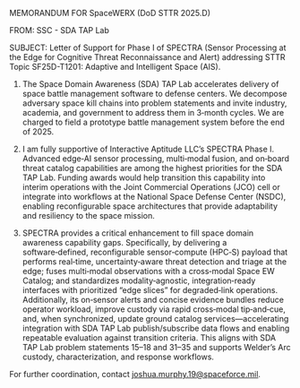 MEMORANDUM FOR SpaceWERX (DoD STTR 2025.D)

FROM:	SSC - SDA TAP Lab

SUBJECT:	Letter of Support for Phase I of SPECTRA (Sensor Processing at the Edge for Cognitive Threat Reconnaissance and Alert) addressing STTR Topic SF25D-T1201: Adaptive and Intelligent Space (AIS).

1.	The Space Domain Awareness (SDA) TAP Lab accelerates delivery of space battle management software to defense centers. We decompose adversary space kill chains into problem statements and invite industry, academia, and government to address them in 3‑month cycles. We are charged to field a prototype battle management system before the end of 2025.

2.	I am fully supportive of Interactive Aptitude LLC’s SPECTRA Phase I. Advanced edge‑AI sensor processing, multi‑modal fusion, and on‑board threat catalog capabilities are among the highest priorities for the SDA TAP Lab. Funding awards would help transition this capability into interim operations with the Joint Commercial Operations (JCO) cell or integrate into workflows at the National Space Defense Center (NSDC), enabling reconfigurable space architectures that provide adaptability and resiliency to the space mission.

3.	SPECTRA provides a critical enhancement to fill space domain awareness capability gaps. Specifically, by delivering a software‑defined, reconfigurable sensor‑compute (HPC‑S) payload that performs real‑time, uncertainty‑aware threat detection and triage at the edge; fuses multi‑modal observations with a cross‑modal Space EW Catalog; and standardizes modality‑agnostic, integration‑ready interfaces with prioritized “edge slices” for degraded‑link operations. Additionally, its on‑sensor alerts and concise evidence bundles reduce operator workload, improve custody via rapid cross‑modal tip‑and‑cue, and, when synchronized, update ground catalog services—accelerating integration with SDA TAP Lab publish/subscribe data flows and enabling repeatable evaluation against transition criteria. This aligns with SDA TAP Lab problem statements 15–18 and 31–35 and supports Welder’s Arc custody, characterization, and response workflows. 

For further coordination, contact joshua.murphy.19@spaceforce.mil.


